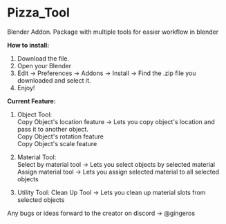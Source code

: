 # Pizza_Tool
Blender Addon. Package with multiple tools for easier workflow in blender

**How to install:**
1. Download the file.
2. Open your Blender
3. Edit -> Preferences -> Addons -> Install -> Find the .zip file you downloaded and select it.
4. Enjoy!

**Current Feature:**
  1. Object Tool:  
    Copy Object's location feature -> Lets you copy object's location and pass it to another object.  
    Copy Object's rotation feature  
    Copy Object's scale feature  

  2. Material Tool:  
    Select by material tool -> Lets you select objects by selected material  
    Assign material tool -> Lets you assign selected material to all selected objects

  3. Utility Tool:
     Clean Up Tool -> Lets you clean up material slots from selected objects
     

Any bugs or ideas forward to the creator on discord -> @gingeros
